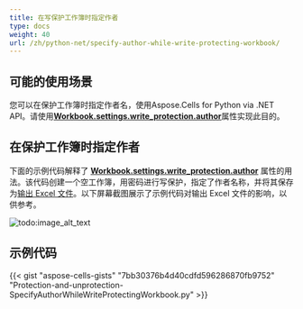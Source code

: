 ```yaml
---
title: 在写保护工作簿时指定作者
type: docs
weight: 40
url: /zh/python-net/specify-author-while-write-protecting-workbook/
---
```


## **可能的使用场景**

您可以在保护工作簿时指定作者名，使用Aspose.Cells for Python via .NET API。请使用[**Workbook.settings.write_protection.author**](https://reference.aspose.com/cells/python-net/aspose.cells/writeprotection/author/)属性实现此目的。

## **在保护工作簿时指定作者**

下面的示例代码解释了 [**Workbook.settings.write_protection.author**](https://reference.aspose.com/cells/python-net/aspose.cells/writeprotection/author/) 属性的用法。该代码创建一个空工作簿，用密码进行写保护，指定了作者名称，并将其保存为[输出 Excel 文件](67338582.xlsx)。以下屏幕截图展示了示例代码对输出 Excel 文件的影响，以供参考。

![todo:image_alt_text](specify-author-while-write-protecting-workbook_1.png)

## **示例代码**

{{< gist "aspose-cells-gists" "7bb30376b4d40cdfd596286870fb9752" "Protection-and-unprotection-SpecifyAuthorWhileWriteProtectingWorkbook.py" >}}

